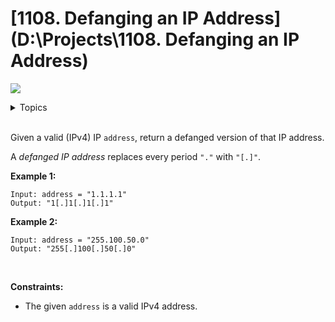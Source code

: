 # [1108. Defanging an IP Address](D:\Projects\1108. Defanging an IP Address)

![](https://img.shields.io/badge/Difficulty-Easy-green.svg)

<details>
<summary>Topics</summary>

* [`String`](https://leetcode.com/tag/string/)

</details>
<br />

Given a valid (IPv4) IP `address`, return a defanged version of that IP address.

A *defanged IP address* replaces every period `"."` with `"[.]"`.

**Example 1:**

    Input: address = "1.1.1.1"
    Output: "1[.]1[.]1[.]1"

**Example 2:**

    Input: address = "255.100.50.0"
    Output: "255[.]100[.]50[.]0"
 

**Constraints:**

 + The given `address` is a valid IPv4 address.
